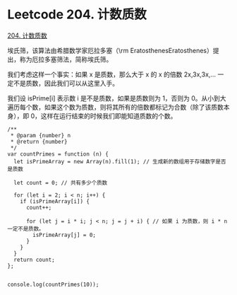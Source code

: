 # Leetcode 204. 计数质数

[204. 计数质数](https://leetcode-cn.com/problems/count-primes/)


埃氏筛，该算法由希腊数学家厄拉多塞（\rm EratosthenesEratosthenes）提出，称为厄拉多塞筛法，简称埃氏筛。

我们考虑这样一个事实：如果 x 是质数，那么大于 x 的 x 的倍数 2x,3x,3x,… 一定不是质数，因此我们可以从这里入手。

我们设 isPrime[i] 表示数 i 是不是质数，如果是质数则为 1，否则为 0。从小到大遍历每个数，如果这个数为质数，则将其所有的倍数都标记为合数（除了该质数本身），即 0，这样在运行结束的时候我们即能知道质数的个数。


```
/**
 * @param {number} n
 * @return {number}
 */
var countPrimes = function (n) {
  let isPrimeArray = new Array(n).fill(1); // 生成新的数组用于存储数字是否是质数

  let count = 0; // 共有多少个质数

  for (let i = 2; i < n; i++) {
    if (isPrimeArray[i]) {
      count++;

      for (let j = i * i; j < n; j = j + i) { // 如果 i 为质数，则 i * n 一定不是质数。
        isPrimeArray[j] = 0;
      }
    }
  }
  return count;
};


console.log(countPrimes(10));
```